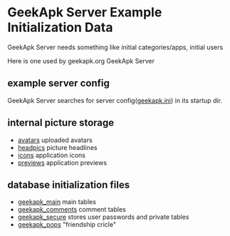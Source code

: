 # GeekApk Server Example Initialization Data

GeekApk Server needs something like initial categories/apps, initial users

Here is one used by geekapk.org GeekApk Server

## example server config

GeekApk Server searches for server config([geekapk.ini](geekapk.ini)) in its startup dir.

## internal picture storage

+ [avatars](geekapk_images/avatars/) uploaded avatars
+ [headpics](geekapk_images/headpics/) picture headlines
+ [icons](geekapk_images/icons/) application icons
+ [previews](geekapk_images/previews/) application previews

## database initialization files

+ [geekapk_main](dbinit.d/geekapk_main.sql) main tables
+ [geekapk_comments](dbinit.d/geekapk_comments.sql) comment tables
+ [geekapk_secure](dbinit.d/geekapk_secure.sql) stores user passwords and private tables
+ [geekapk_pops](dbinit.d/geekapk_pops.sql) "friendship cricle"